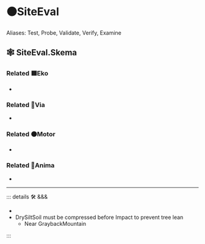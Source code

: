 # 🟠<motor>SiteEval</motor>

Aliases: Test, Probe, Validate, Verify, Examine

## 🕸 SiteEval.Skema

### Related 🟩<ekos>Eko</ekos>

-

### Related 🔻<via>Via</via>

-

### Related 🟠<motor>Motor</motor>

-

### Related 💜<anima>Anima</anima>

-

---

<!-- =================================================== -->
<!-- =================================================== -->
<!-- =================================================== -->
<!-- =================================================== -->
<!-- =================================================== -->
::: details 🛠 <dev>&&&</dev>

-
- DrySiltSoil must be compressed before Impact to prevent tree lean
    - Near GraybackMountain

:::
